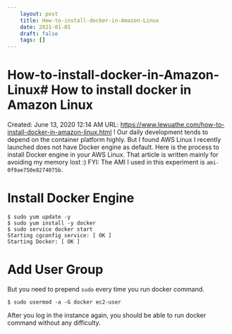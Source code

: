 ```yaml
---
 	layout: post
 	title: How-to-install-docker-in-Amazon-Linux
 	date: 2021-01-01
 	draft: false
 	tags: []
---
```


# How-to-install-docker-in-Amazon-Linux# How to install docker in Amazon Linux
Created: June 13, 2020 12:14 AM
URL: https://www.lewuathe.com/how-to-install-docker-in-amazon-linux.html
!
Our daily development tends to depend on the container platform highly.
But I found AWS Linux I recently launched does not have Docker engine as default.
Here is the process to install Docker engine in your AWS Linux.
That article is written mainly for avoiding my memory lost :)
FYI: The AMI I used in this experiment is `ami-0f9ae750e8274075b`.
# Install Docker Engine
```
$ sudo yum update -y
$ sudo yum install -y docker
$ sudo service docker start
Starting cgconfig service: [ OK ]
Starting Docker: [ OK ]
```
# Add User Group
But you need to prepend `sudo` every time you run docker command.
```
$ sudo usermod -a -G docker ec2-user
```
After you log in the instance again, you should be able to run docker command without any difficulty.
